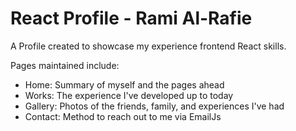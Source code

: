 # React Profile - Rami Al-Rafie

A Profile created to showcase my experience frontend React skills.

Pages maintained include:
- Home: Summary of myself and the pages ahead
- Works: The experience I've developed up to today
- Gallery: Photos of the friends, family, and experiences I've had
- Contact: Method to reach out to me via EmailJs
